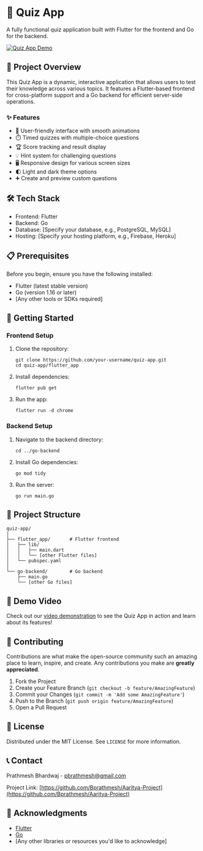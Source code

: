 # 🎯 Quiz App

A fully functional quiz application built with Flutter for the frontend and Go for the backend.

[![Quiz App Demo](https://img.youtube.com/vi/uaOugiZ9Jjo/0.jpg)](https://www.youtube.com/watch?v=uaOugiZ9Jjo)

## 🌟 Project Overview

This Quiz App is a dynamic, interactive application that allows users to test their knowledge across various topics. It features a Flutter-based frontend for cross-platform support and a Go backend for efficient server-side operations.

### ✨ Features

- 📱 User-friendly interface with smooth animations
- ⏱️ Timed quizzes with multiple-choice questions
- 🏆 Score tracking and result display
- 💡 Hint system for challenging questions
- 🖥️ Responsive design for various screen sizes
- 🌓 Light and dark theme options
- ➕ Create and preview custom questions

## 🛠️ Tech Stack

- Frontend: Flutter
- Backend: Go
- Database: [Specify your database, e.g., PostgreSQL, MySQL]
- Hosting: [Specify your hosting platform, e.g., Firebase, Heroku]

## 📋 Prerequisites

Before you begin, ensure you have the following installed:
- Flutter (latest stable version)
- Go (version 1.16 or later)
- [Any other tools or SDKs required]

## 🚀 Getting Started

### Frontend Setup

1. Clone the repository:
   ```
   git clone https://github.com/your-username/quiz-app.git
   cd quiz-app/flutter_app
   ```

2. Install dependencies:
   ```
   flutter pub get
   ```

3. Run the app:
   ```
   flutter run -d chrome
   ```

### Backend Setup

1. Navigate to the backend directory:
   ```
   cd ../go-backend
   ```

2. Install Go dependencies:
   ```
   go mod tidy
   ```

3. Run the server:
   ```
   go run main.go
   ```

## 📁 Project Structure

```
quiz-app/
│
├── flutter_app/       # Flutter frontend
│   ├── lib/
│   │   ├── main.dart
│   │   └── [other Flutter files]
│   └── pubspec.yaml
│
└── go-backend/        # Go backend
    ├── main.go
    └── [other Go files]
```

## 🎥 Demo Video

Check out our [video demonstration](https://www.youtube.com/watch?v=uaOugiZ9Jjo) to see the Quiz App in action and learn about its features!

## 🤝 Contributing

Contributions are what make the open-source community such an amazing place to learn, inspire, and create. Any contributions you make are **greatly appreciated**.

1. Fork the Project
2. Create your Feature Branch (`git checkout -b feature/AmazingFeature`)
3. Commit your Changes (`git commit -m 'Add some AmazingFeature'`)
4. Push to the Branch (`git push origin feature/AmazingFeature`)
5. Open a Pull Request

## 📄 License

Distributed under the MIT License. See `LICENSE` for more information.

## 📞 Contact

Prathmesh Bhardwaj - pbrathmesh@gmail.com

Project Link: [https://github.com/Bprathmesh/Aaritya-Project](https://github.com/Bprathmesh/Aaritya-Project)

## 🙏 Acknowledgments

- [Flutter](https://flutter.dev/)
- [Go](https://golang.org/)
- [Any other libraries or resources you'd like to acknowledge]